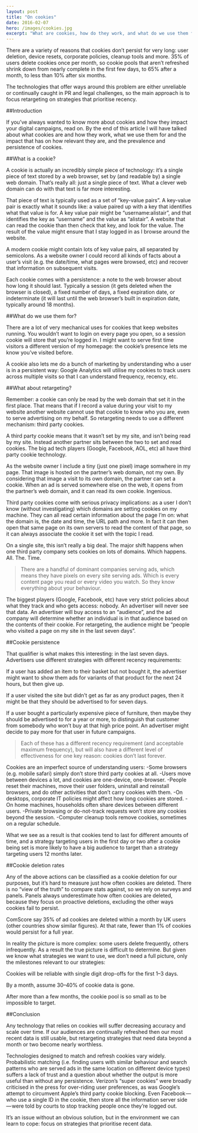 ```yaml
---
layout: post
title: "On cookies"
date: 2016-02-07
hero: /images/cookies.jpg
excerpt: "What are cookies, how do they work, and what do we use them for?"
---
```


There are a variety of reasons that cookies don’t persist for very long: user deletion, device resets, corporate policies, cleanup tools and more. 35% of users delete cookies once per month, so cookie pools that aren’t refreshed shrink down from nearly complete in the first few days, to 65% after a month, to less than 10% after six months.

The technologies that offer ways around this problem are either unreliable or continually caught in PR and legal challenges, so the main approach is to focus retargeting on strategies that prioritise recency.

##Introduction

If you’ve always wanted to know more about cookies and how they impact your digital campaigns, read on. By the end of this article I will have talked about what cookies are and how they work, what we use them for and the impact that has on how relevant they are, and the prevalence and persistence of cookies.

##What is a cookie?

A cookie is actually an incredibly simple piece of technology: it’s a single piece of text stored by a web browser, set by (and readable by) a single web domain. That’s really all: just a single piece of text. What a clever web domain can do with that text is far more interesting.

That piece of text is typically used as a set of “key-value pairs”. A key-value pair is exactly what it sounds like: a value paired up with a key that identifies what that value is for. A key value pair might be “username:alistair”, and that identifies the key as “username” and the value as “alistair”. A website that can read the cookie than then check that key, and look for the value. The result of the value might ensure that I stay logged in as I browse around the website.

A modern cookie might contain lots of key value pairs, all separated by semicolons. As a website owner I could record all kinds of facts about a user’s visit (e.g. the date/time, what pages were browsed, etc) and recover that information on subsequent visits.

Each cookie comes with a persistence: a note to the web browser about how long it should last. Typically a session (it gets deleted when the browser is closed), a fixed number of days, a fixed expiration date, or indeterminate (it will last until the web browser’s built in expiration date, typically around 18 months).

##What do we use them for?

There are a lot of very mechanical uses for cookies that keep websites running. You wouldn’t want to login on every page you open, so a session cookie will store that you’re logged in. I might want to serve first time visitors a different version of my homepage: the cookie’s presence lets me know you’ve visited before.

A cookie also lets me do a bunch of marketing by understanding who a user is in a persistent way: Google Analytics will utilise my cookies to track users across multiple visits so that I can understand frequency, recency, etc.

##What about retargeting?

Remember: a cookie can only be read by the web domain that set it in the first place. That means that if I record a value during your visit to my website another website cannot use that cookie to know who you are, even to serve advertising on my behalf. So retargeting needs to use a different mechanism: third party cookies.

A third party cookie means that it wasn’t set by my site, and isn’t being read by my site. Instead another partner sits between the two to set and read cookies. The big ad tech players (Google, Facebook, AOL, etc) all have third party cookie technology.

As the website owner I include a tiny (just one pixel) image somwhere in my page. That image is hosted on the partner’s web domain, not my own. By considering that image a visit to its own domain, the partner can set a cookie. When an ad is served somewhere else on the web, it opens from the partner’s web domain, and it can read its own cookie. Ingenious.

Third party cookies come with serious privacy implications: as a user I don’t know (without investigating) which domains are setting cookies on my machine. They can all read certain information about the page I’m on: what the domain is, the date and time, the URL path and more. In fact it can then open that same page on its own servers to read the content of that page, so it can always associate the cookie it set with the topic I read.

On a single site, this isn’t really a big deal. The major shift happens when one third party company sets cookies on lots of domains. Which happens. All. The. Time.

>There are a handful of dominant companies serving ads, which means they have pixels on every site serving ads. Which is every content page you read or every video you watch. So they know everything about your behaviour.

The biggest players (Google, Facebook, etc) have very strict policies about what they track and who gets access: nobody. An advertiser will never see that data. An advertiser will buy access to an “audience”, and the ad company will determine whether an individual is in that audience based on the contents of their cookie. For retargeting, the audience might be “people who visited a page on my site in the last seven days”.

##Cookie persistence

That qualifier is what makes this interesting: in the last seven days. Advertisers use different strategies with different recency requirements:

If a user has added an item to their basket but not bought it, the advertiser might want to show them ads for variants of that product for the next 24 hours, but then give up.

If a user visited the site but didn’t get as far as any product pages, then it might be that they should be advertised to for seven days.

If a user bought a particularly expensive piece of furniture, then maybe they should be advertised to for a year or more, to distinguish that customer from somebody who won’t buy at that high price point. An advertiser might decide to pay more for that user in future campaigns.

>Each of these has a different recency requirement (and acceptable maximum frequency), but will also have a different level of effectiveness for one key reason: cookies don’t last forever.

Cookies are an imperfect source of understanding users:
-Some browsers (e.g. mobile safari) simply don’t store third party cookies at all.
-Users move between devices a lot, and cookies are one-device, one-browser.
-People reset their machines, move their user folders, uninstall and reinstall browsers, and do other activities that don’t carry cookies with them.
-On desktops, corporate IT policies might affect how long cookies are stored.
-On home machines, households often share devices between different users.
-Private browsing or do-not-track requests won’t store any cookies beyond the session.
-Computer cleanup tools remove cookies, sometimes on a regular schedule.

What we see as a result is that cookies tend to last for different amounts of time, and a strategy targeting users in the first day or two after a cookie being set is more likely to have a big audience to target than a strategy targeting users 12 months later.

##Cookie deletion rates

Any of the above actions can be classified as a cookie deletion for our purposes, but it’s hard to measure just how often cookies are deleted. There is no “view of the truth” to compare stats against, so we rely on surveys and panels. Panels always underestimate how often cookies are deleted, because they focus on proactive deletions, excluding the other ways cookies fail to persist.

ComScore say 35% of ad cookies are deleted within a month by UK users (other countries show similar figures). At that rate, fewer than 1% of cookies would persist for a full year.

In reality the picture is more complex: some users delete frequently, others infrequently. As a result the true picture is difficult to determine. But given we know what strategies we want to use, we don’t need a full picture, only the milestones relevant to our strategies:

Cookies will be reliable with single digit drop-offs for the first 1–3 days.

By a month, assume 30–40% of cookie data is gone.

After more than a few months, the cookie pool is so small as to be impossible to target.

##Conclusion

Any technology that relies on cookies will suffer decreasing accuracy and scale over time. If our audiences are continually refreshed then our most recent data is still usable, but retargeting strategies that need data beyond a month or two become nearly worthless.

Technologies designed to match and refresh cookies vary widely. Probabilistic matching (i.e. finding users with similar behaviour and search patterns who are served ads in the same location on different device types) suffers a lack of trust and a question about whether the output is more useful than without any persistence. Verizon’s “super cookies” were broadly criticised in the press for over-riding user preferences, as was Google’s attempt to circumvent Apple’s third party cookie blocking. Even Facebook — who use a single ID in the cookie, then store all the information server side — were told by courts to stop tracking people once they’re logged out.

It’s an issue without an obvious solution, but in the environment we can learn to cope: focus on strategies that prioritise recent data.
